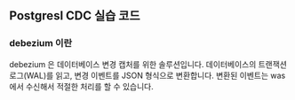 ## Postgresl CDC 실습 코드

### debezium 이란

debezium 은 데이터베이스 변경 캡처를 위한 솔루션입니다.
데이터베이스의 트랜잭션 로그(WAL)를 읽고, 변경 이벤트를 JSON 형식으로 변환합니다.
변환된 이벤트는 was 에서 수신해서 적절한 처리를 할 수 있습니다.
